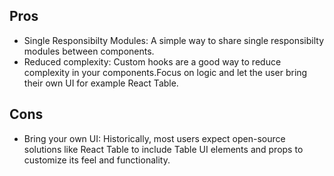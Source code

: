## Pros
- Single Responsibilty Modules: A simple way to share single responsibilty modules between components.
- Reduced complexity: Custom hooks are a good way to reduce complexity in your components.Focus on logic and let the user bring their own UI for example React Table.

## Cons
- Bring your own UI: Historically, most users expect open-source solutions like React Table to include Table UI elements and props to customize its feel and functionality.

